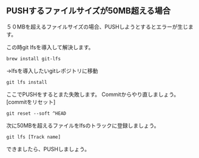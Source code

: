 ## PUSHするファイルサイズが50MB超える場合

５０MBを超えるファイルサイズの場合、PUSHしようとするとエラーが生じます。

この時git lfsを導入して解決します。

```
brew install git-lfs
```

->lfsを導入したいgitレポジトリに移動

```
git lfs install
```

ここでPUSHをするとまた失敗します。
Commitからやり直しましょう。
[commitをリセット]

```
git reset --soft ^HEAD
```

次に50MBを超えるファイルをlfsのトラックに登録しましょう。

```
git lfs [Track name]
```


できましたら、PUSHしましょう。



